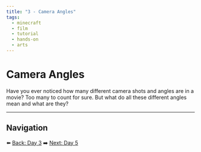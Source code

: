 ```yaml
---
title: "3 - Camera Angles"
tags:
  - minecraft
  - film
  - tutorial
  - hands-on
  - arts
---
```

# Camera Angles

Have you ever noticed how many different camera shots and angles are in a movie? Too many to count for sure. But what do all these different angles mean and what are they?

---

## Navigation

⬅️ [Back: Day 3](/minecraft_movie_course/Day-3/00_story_writing)
➡️ [Next: Day 5](/minecraft_movie_course/Day-5/00_storyboards)
